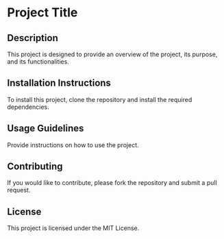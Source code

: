 # Project Title

## Description
This project is designed to provide an overview of the project, its purpose, and its functionalities.

## Installation Instructions
To install this project, clone the repository and install the required dependencies.

## Usage Guidelines
Provide instructions on how to use the project.

## Contributing
If you would like to contribute, please fork the repository and submit a pull request.

## License
This project is licensed under the MIT License.